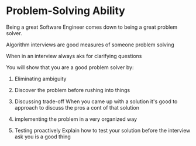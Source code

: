 # Problem-Solving Ability

Being a great Software Engineer comes down to being a great problem solver.

Algorithm interviews are good measures of someone problem solving

When in an interview always aks for clarifying questions

You will show that you are a good problem solver by:

1. Eliminating ambiguity

2. Discover the problem before rushing into things

3. Discussing trade-off
   When you came up with a solution it's good to approach to discuss the pros a cont of that solution

4. implementing the problem in a very organized way

5. Testing proactively
   Explain how to test your solution before the interview ask you is a good thing
